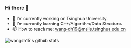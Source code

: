 ### Hi there 👋

<!--
**wangdh15/wangdh15** is a ✨ _special_ ✨ repository because its `README.md` (this file) appears on your GitHub profile.

Here are some ideas to get you started:

-->

- 🔭 I’m currently working on Tsinghua University.
- 🌱 I’m currently learning C++/Algorithm/Data Structure.
- 📫 How to reach me: wang-dh19@mails.tsinghua.edu.cn

![wangdh15's github stats](https://github-readme-stats.vercel.app/api?username=wangdh15&show_icons=true&theme=radical)
